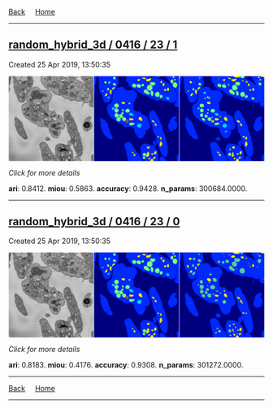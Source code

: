 
[Back](..)&nbsp;&nbsp;&nbsp;&nbsp;&nbsp;[Home](https://leapmanlab.github.io/snapshots)

---

<div class="summary"><a href="1"><h2>random_hybrid_3d / 0416 / 23 / 1</h2></a><p>Created 25 Apr 2019, 13:50:35
</p><a href="1"><img src="1/media/summary.png" align="center"></a><p>
<i>Click for more details</i>
</p></div>

**ari**: 0.8412. **miou**: 0.5863. **accuracy**: 0.9428. **n_params**: 300684.0000. 

---

<div class="summary"><a href="0"><h2>random_hybrid_3d / 0416 / 23 / 0</h2></a><p>Created 25 Apr 2019, 13:50:35
</p><a href="0"><img src="0/media/summary.png" align="center"></a><p>
<i>Click for more details</i>
</p></div>

**ari**: 0.8183. **miou**: 0.4176. **accuracy**: 0.9308. **n_params**: 301272.0000. 

---

[Back](..)&nbsp;&nbsp;&nbsp;&nbsp;&nbsp;[Home](https://leapmanlab.github.io/snapshots)

---